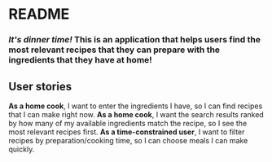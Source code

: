 # README
### _It's dinner time!_ This is an application that helps users find the most relevant recipes that they can prepare with the ingredients that they have at home!

## User stories
**As a home cook**, I want to enter the ingredients I have, so I can find recipes that I can make right now.
**As a home cook**, I want the search results ranked by how many of my available ingredients match the recipe, so I see the most relevant recipes first.
**As a time-constrained user**, I want to filter recipes by preparation/cooking time, so I can choose meals I can make quickly.